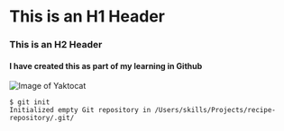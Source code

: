 # This is an H1 Header
### This is an H2 Header
#### I have created this as part of my learning in Github
![Image of Yaktocat](https://octodex.github.com/images/yaktocat.png)

```
$ git init
Initialized empty Git repository in /Users/skills/Projects/recipe-repository/.git/
```
